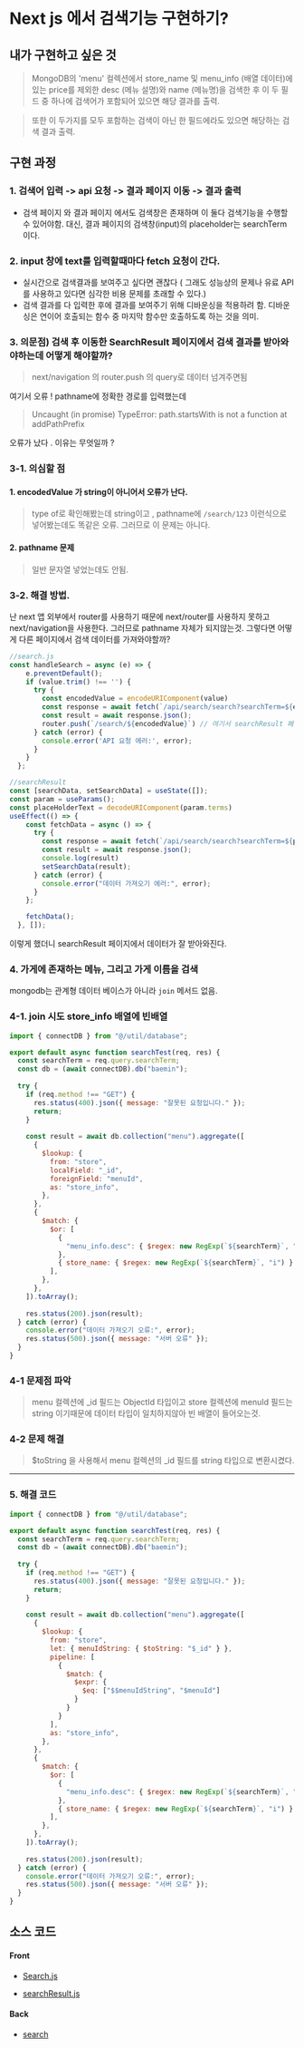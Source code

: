 # Next js 에서 검색기능 구현하기?
## 내가 구현하고 싶은 것
> MongoDB의 'menu' 컬렉션에서 store_name 및 menu_info (배열 데이터)에 있는 price를 제외한 desc (메뉴 설명)와 name (메뉴명)을 검색한 후 이 두 필드 중 하나에 검색어가 포함되어 있으면 해당 결과를 출력.

> 또한 이 두가지를 모두 포함하는 검색이 아닌 한 필드에라도 있으면 해당하는 검색 결과 출력.

## 구현 과정
### 1. 검색어 입력 -> api 요청 -> 결과 페이지 이동 -> 결과 출력

* 검색 페이지 와 결과 페이지 에서도 검색창은 존재하며 이 둘다 검색기능을 수행할 수 있어야함.
대신, 결과 페이지의 검색창(input)의 placeholder는 searchTerm 이다.

### 2. input 창에 text를 입력할때마다 fetch 요청이 간다.
* 실시간으로 검색결과를 보여주고 싶다면 괜찮다 ( 그래도 성능상의 문제나 유료 API를 사용하고 있다면 심각한 비용 문제를 초래할 수 있다.) 
* 검색 결과를 다 입력한 후에 결과를 보여주기 위해 디바운싱을 적용하려 함. 디바운싱은 연이어 호출되는 함수 중 마지막 함수만 호출하도록 하는 것을 의미.

### 3. 의문점) 검색 후 이동한 SearchResult 페이지에서 검색 결과를 받아와야하는데 어떻게 해야할까?
> next/navigation 의 router.push 의 query로 데이터 넘겨주면됨

여기서 오류 ! pathname에 정확한 경로를 입력했는데 
> Uncaught (in promise) TypeError: path.startsWith is not a function at addPathPrefix

오류가 났다 . 이유는 무엇일까 ? 
### 3-1. 의심할 점 
#### 1. encodedValue 가 string이 아니어서 오류가 난다.
> type of로 확인해봤는데 string이고 , pathname에 `/search/123` 이런식으로 넣어봤는데도 똑같은 오류. 그러므로 이 문제는 아니다.

#### 2. pathname 문제
> 일반 문자열 넣었는데도 안됨.


### 3-2. 해결 방법.
난 next 앱 외부에서 router를 사용하기 때문에 next/router를 사용하지 못하고 next/navigation을 사용한다.
그러므로 pathname 자체가 되지않는것. 그렇다면 어떻게 다른 페이지에서 검색 데이터를 가져와야할까?

```js
//search.js
const handleSearch = async (e) => {
    e.preventDefault();
    if (value.trim() !== '') {
      try {
        const encodedValue = encodeURIComponent(value)
        const response = await fetch(`/api/search/search?searchTerm=${encodedValue}`);
        const result = await response.json();
        router.push(`/search/${encodedValue}`) // 여기서 searchResult 페이지로 이동하고
      } catch (error) {
        console.error('API 요청 에러:', error);
      }
    }
  };
```


```js
//searchResult
const [searchData, setSearchData] = useState([]);
const param = useParams();
const placeHolderText = decodeURIComponent(param.terms)
useEffect(() => {
    const fetchData = async () => {
      try {
        const response = await fetch(`/api/search/search?searchTerm=${placeHolderText}`);
        const result = await response.json();
        console.log(result)
        setSearchData(result);
      } catch (error) {
        console.error("데이터 가져오기 에러:", error);
      }
    };

    fetchData();
  }, []);
```


이렇게 했더니 searchResult 페이지에서 데이터가 잘 받아와진다. 

### 4. 가게에 존재하는 메뉴, 그리고 가게 이름을 검색 
mongodb는 관계형 데이터 베이스가 아니라 `join` 메서드 없음.

### 4-1. join 시도 store_info 배열에 빈배열
```js
import { connectDB } from "@/util/database";

export default async function searchTest(req, res) {
  const searchTerm = req.query.searchTerm;
  const db = (await connectDB).db("baemin");
  
  try {
    if (req.method !== "GET") {
      res.status(400).json({ message: "잘못된 요청입니다." });
      return;
    }
    
    const result = await db.collection("menu").aggregate([
      {
        $lookup: {
          from: "store",
          localField: "_id",
          foreignField: "menuId",
          as: "store_info",
        },
      },
      {
        $match: {
          $or: [
            {
              "menu_info.desc": { $regex: new RegExp(`${searchTerm}`, "i") },
            },
            { store_name: { $regex: new RegExp(`${searchTerm}`, "i") } },
          ],
        },
      },
    ]).toArray();
    
    res.status(200).json(result);
  } catch (error) {
    console.error("데이터 가져오기 오류:", error);
    res.status(500).json({ message: "서버 오류" });
  }
}
```

### 4-1 문제점 파악 
> menu 컬렉션에 _id 필드는 ObjectId 타입이고 store 컬렉션에 menuId 필드는 string 이기때문에 데이터 타입이 일치하지않아 빈 배열이 들어오는것.

### 4-2 문제 해결
> $toString 을 사용해서 menu 컬렉션의 _id 필드를 string 타입으로 변환시켰다.

---
### 5. 해결 코드

```js
import { connectDB } from "@/util/database";

export default async function searchTest(req, res) {
  const searchTerm = req.query.searchTerm;
  const db = (await connectDB).db("baemin");
  
  try {
    if (req.method !== "GET") {
      res.status(400).json({ message: "잘못된 요청입니다." });
      return;
    }
    
    const result = await db.collection("menu").aggregate([
      {
        $lookup: {
          from: "store",
          let: { menuIdString: { $toString: "$_id" } },
          pipeline: [
            {
              $match: {
                $expr: {
                  $eq: ["$$menuIdString", "$menuId"]
                }
              }
            }
          ],
          as: "store_info",
        },
      },
      {
        $match: {
          $or: [
            {
              "menu_info.desc": { $regex: new RegExp(`${searchTerm}`, "i") },
            },
            { store_name: { $regex: new RegExp(`${searchTerm}`, "i") } },
          ],
        },
      },
    ]).toArray();
    
    res.status(200).json(result);
  } catch (error) {
    console.error("데이터 가져오기 오류:", error);
    res.status(500).json({ message: "서버 오류" });
  }
}
```

## 소스 코드
#### Front

- [Search.js](../src/components/search/Search.js)

- [searchResult.js](../src/components/search/searchResult.js)

#### Back

- [search](../pages/api/search/search.js)